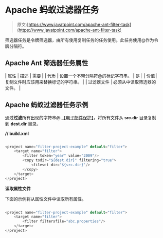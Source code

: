 # Apache 蚂蚁过滤器任务

> 原文:[https://www.javatpoint.com/apache-ant-filter-task](https://www.javatpoint.com/apache-ant-filter-task)

筛选器任务是令牌筛选器，由所有使用复制任务的任务使用。此任务使用@作为令牌分隔符。

## Apache Ant 筛选器任务属性

| 属性 | 描述 | 需要 |
| 代币 | 设置一个不带分隔符@的标记字符串。 | 是 |
| 价值 | 复制文件时应该用来替换标记的字符串。 |
| 过滤器文件 | 必须从中读取筛选器的文件。 |

## Apache 蚂蚁过滤器任务示例

通过**过滤**所有出现的字符串@ [【电子邮件保护】](/cdn-cgi/l/email-protection)，将所有文件从 **src.dir** 目录复制到 **dest.dir** 目录。

**// build.xml**

```java

<project name="filter-project-example" default="filter">
	<target name="filter">
		<filter token="year" value="2009"/>
		<copy todir="${dest.dir}" filtering="true">
  			<fileset dir="${src.dir}"/>
		</copy>
	</target>
</project>

```

**读取属性文件**

下面的示例将从属性文件中读取所有属性。

```java

<project name="filter-project-example" default="filter">
	<target name="filter">
		<filter filtersfile="abc.properties"/>
	</target>
</project>

```
